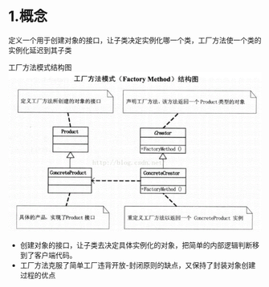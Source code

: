 # 1.概念
定义一个用于创建对象的接口，让子类决定实例化哪一个类，工厂方法使一个类的实例化延迟到其子类

工厂方法模式结构图
![](img/工厂方法模式.jpg)
- 创建对象的接口，让子类去决定具体实例化的对象，把简单的内部逻辑判断移到了客户端代码。
- 工厂方法克服了简单工厂违背开放-封闭原则的缺点，又保持了封装对象创建过程的优点

